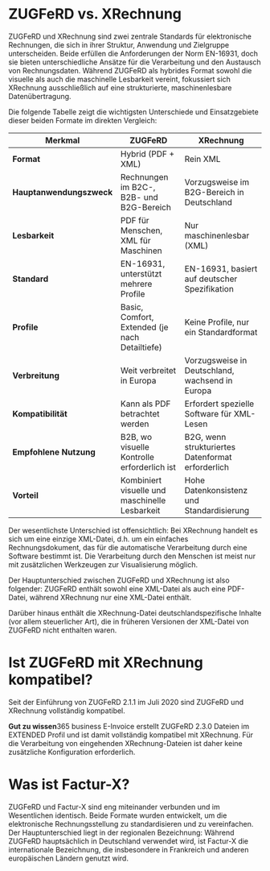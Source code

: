 # ZUGFeRD vs. XRechnung

ZUGFeRD und XRechnung sind zwei zentrale Standards für elektronische Rechnungen, die sich in ihrer Struktur, Anwendung und Zielgruppe unterscheiden. Beide erfüllen die Anforderungen der Norm EN-16931, doch sie bieten unterschiedliche Ansätze für die Verarbeitung und den Austausch von Rechnungsdaten. Während ZUGFeRD als hybrides Format sowohl die visuelle als auch die maschinelle Lesbarkeit vereint, fokussiert sich XRechnung ausschließlich auf eine strukturierte, maschinenlesbare Datenübertragung.

Die folgende Tabelle zeigt die wichtigsten Unterschiede und Einsatzgebiete dieser beiden Formate im direkten Vergleich:

| Merkmal                    | ZUGFeRD                                   | XRechnung                                 |
|----------------------------|-------------------------------------------|-------------------------------------------|
| **Format**                 | Hybrid (PDF + XML)                        | Rein XML                                  |
| **Hauptanwendungszweck**   | Rechnungen im B2C-, B2B- und B2G-Bereich        | Vorzugsweise im B2G-Bereich in Deutschland |
| **Lesbarkeit**             | PDF für Menschen, XML für Maschinen       | Nur maschinenlesbar (XML)                 |
| **Standard**               | EN-16931, unterstützt mehrere Profile     | EN-16931, basiert auf deutscher Spezifikation |
| **Profile**                | Basic, Comfort, Extended (je nach Detailtiefe) | Keine Profile, nur ein Standardformat     |
| **Verbreitung**            | Weit verbreitet in Europa                 | Vorzugsweise in Deutschland, wachsend in Europa |
| **Kompatibilität**         | Kann als PDF betrachtet werden            | Erfordert spezielle Software für XML-Lesen|
| **Empfohlene Nutzung**     | B2B, wo visuelle Kontrolle erforderlich ist | B2G, wenn strukturiertes Datenformat erforderlich |
| **Vorteil**                | Kombiniert visuelle und maschinelle Lesbarkeit | Hohe Datenkonsistenz und Standardisierung |

Der wesentlichste Unterschied ist offensichtlich: Bei XRechnung handelt es sich um eine einzige XML-Datei, d.h. um ein einfaches Rechnungsdokument, das für die automatische Verarbeitung durch eine Software bestimmt ist. Die Verarbeitung durch den Menschen ist meist nur mit zusätzlichen Werkzeugen zur Visualisierung möglich.

Der Hauptunterschied zwischen ZUGFeRD und XRechnung ist also folgender:
ZUGFeRD enthält sowohl eine XML-Datei als auch eine PDF-Datei, während XRechnung nur eine XML-Datei enthält.

Darüber hinaus enthält die XRechnung-Datei deutschlandspezifische Inhalte (vor allem steuerlicher Art), die in früheren Versionen der XML-Datei von ZUGFeRD nicht enthalten waren.

# Ist ZUGFeRD mit XRechnung kompatibel?

Seit der Einführung von ZUGFeRD 2.1.1 im Juli 2020 sind ZUGFeRD und XRechnung vollständig kompatibel.

<div class="alert alert-notice">
    <i class="fa-duotone fa-solid fa-lightbulb fa-xl"></i>
    <strong>Gut zu wissen</strong>365 business E-Invoice erstellt ZUGFeRD 2.3.0 Dateien im EXTENDED Profil und ist damit vollständig kompatibel mit XRechnung. Für die Verarbeitung von eingehenden XRechnung-Dateien ist daher keine zusätzliche Konfiguration erforderlich.
</div>

# Was ist Factur-X?

ZUGFeRD und Factur-X sind eng miteinander verbunden und im Wesentlichen identisch. Beide Formate wurden entwickelt, um die elektronische Rechnungsstellung zu standardisieren und zu vereinfachen. Der Hauptunterschied liegt in der regionalen Bezeichnung: Während ZUGFeRD hauptsächlich in Deutschland verwendet wird, ist Factur-X die internationale Bezeichnung, die insbesondere in Frankreich und anderen europäischen Ländern genutzt wird.

